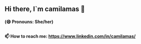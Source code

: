 ## Hi there, I`m camilamas 👋
#### (😄 Pronouns: She/her) ####
##
#### 📫 How to reach me: https://www.linkedin.com/in/camilamas/ ####

